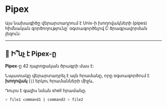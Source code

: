 # Pipex

Այս նախագիծը  վերարտադրում է Unix-ի խողովակների (pipes) հիմնական գործողությունը՝ օգտագործելով C ծրագրավորման լեզուն:

---

## 🔧 Ի՞նչ է Pipex-ը

**Pipex**-ը 42 դպրոցական ծրագրի մաս է:

Նպատակը վերարտադրել է այն հրամանը, որը օգտագործում է **խողովակ** (`|`) երկու հրամանների միջև.

Դուրս է գալիս նման shell հրամանը.

```bash
< file1 command1 | command2 > file2

